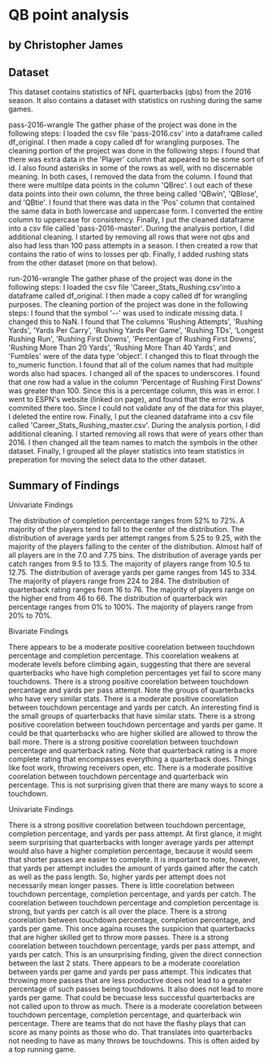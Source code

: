 # QB point analysis
## by Christopher James


## Dataset

This dataset contains statistics of NFL quarterbacks (qbs) from the 2016 season. It also contains a dataset with statistics on rushing during the same games.

pass-2016-wrangle
The gather phase of the project was done in the following steps: I loaded the csv file 'pass-2016.csv' into a dataframe called df_original. I then made a copy called df for wrangling purposes. 
The cleaning portion of the project was done in the following steps: I found that there was extra data in the 'Player' column that appeared to be some sort of id. I also found asterisks in some of the rows as well, with no discernable meaning. In both cases, I removed the data from the column. I found that there were multilpe data points in the column 'QBrec'. I out each of these data points into their own column, the three being called 'QBwin',  'QBlose', and 'QBtie'. I found that there was data in the 'Pos' column that contained the same data in both lowercase and uppercase form. I converted the entire column to uppercase for consistency.
Finally, I put the cleaned dataframe into a csv file called 'pass-2016-master'. During the analysis portion, I did additional cleaning. I started by removing all rows that were not qbs and also had less than 100 pass attempts in a season.
I then created a row that contains the ratio of wins to losses per qb. Finally, I added rushing stats from the other dataset (more on that below).

run-2016-wrangle
The gather phase of the project was done in the following steps: I loaded the csv file 'Career_Stats_Rushing.csv'into a dataframe called df_original. I then made a copy called df for wrangling purposes. 
The cleaning portion of the project was done in the following steps: I found that the symbol '--' was used to indicate missing data. I changed this to NaN. I found that The columns 'Rushing Attempts', 'Rushing Yards', 'Yards Per Carry', 'Rushing Yards Per Game', 'Rushing TDs', 'Longest Rushing Run', 'Rushing First Downs', 'Percentage of Rushing First Downs', 'Rushing More Than 20 Yards', 'Rushing More Than 40 Yards', and 'Fumbles' were of the data type 'object'. I changed this to float through the to_numeric function. I found that all of the colum names that had multiple words also had spaces. I changed all of the spaces to underscores.  I found that one row had a value in the column  'Percentage of Rushing First Downs' was greater than 100. Since this is a percentage column, this was in error. I went to ESPN's website (linked on page), and found that the error was commited there too. Since I could not validate any of the data for this player, I deleted the entire row.
Finally, I put the cleaned dataframe into a csv file called 'Career_Stats_Rushing_master.csv'. During the analysis portion, I did additional cleaning. I started removing all rows that were of years other than 2016.
I then changed all the team names to match the symbols in the other dataset. Finally, I grouped all the player statistics into team statistics in preperation for moving the select data to the other dataset.



## Summary of Findings

Univariate Findings

The distribution of completion percentage ranges from 52% to 72%. A majority of the players tend to fall to the center of the distribution. The distribution of average yards per attempt ranges from 5.25 to 9.25, with the majority of the players falling to the center of the distribution. Almost half of all players are in the 7.0 and 7.75 bins. The distribution of average yards per catch ranges from 9.5 to 13.5. The majority of players range from 10.5 to 12.75. The distribution of average yards per game ranges from 145 to 334. The majority of players range from 224 to 284. The distribution of quarterback rating ranges from 16 to 76. The majority of players range on the higher end from 46 to 66. The distribution of quarterback win percentage ranges from 0% to 100%. The majority of players range from 20% to 70%.

Bivariate Findings

There appears to be a moderate positive coorelation between touchdown percentage and completion percentage. This coorelation weakens at moderate levels before climbing again, suggesting that there are several quarterbacks who have high completion percentages yet fail to score many touchdowns. There is a strong positive coorelation between touchdown percantage and yards per pass attempt. Note the groups of quarterbacks who have very similar stats. There is a moderate positive coorelation between touchdown percentage and yards per catch. An interesting find is the small groups of quarterbacks that have similar stats. There is a strong positive coorelation between touchdown percentage and yards per game. It could be that quarterbacks who are higher skilled are allowed to throw the ball more. There is a strong positive coorelation between touchdown percentage and quarterback rating. Note that quarterback rating is a more complete rating that encompasses everything a quarterback does. Things like foot work, throwing receivers open, etc. There is a moderate positive coorelation between touchdown percentage and quarterback win percentage. This is not surprising given that there are many ways to score a touchdown.

Univariate Findings

There is a strong positive coorelation between touchdown percentage, completion percentage, and yards per pass attempt. At first glance, it might seem surprising that quarterbacks with longer average yards per attempt would also have a higher completion percentage, because it would seem that shorter passes are easier to complete. It is important to note, however, that yards per attempt includes the amount of yards gained after the catch as well as the pass length. So, higher yards per attempt does not necessarily mean longer passes. There is little coorelation between touchdown percentage, completion percentage, and yards per catch. The coorelation between touchdown percentage and completion percentage is strong, but yards per catch is all over the place. There is a strong coorelation between touchdown percentage, completion percentage, and yards per game. This once againa rouses the suspicion that quarterbacks that are higher skilled get to throw more passes. There is a strong coorelation between touchdown percentage, yards per pass attempt, and yards per catch. This is an unsurprising finding, given the direct connection between the last 2 stats. There appears to be a moderate coorelation between yards per game and yards per pass attempt. This indicates that throwing more passes that are less productive does not lead to a greater percentage of such passes being touchdowns. It also does not lead to more yards per game. That could be becuase less successful quarterbacks are not called upon to throw as much. There is a moderate coorelation between touchdown percentage, completion percentage, and quarterback win percentage. There are teams that do not have the flashy plays that can score as many points as those who do. That translates into quarterbacks not needing to have as many throws be touchdowns. This is often aided by a top running game.